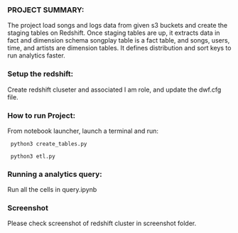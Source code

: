### PROJECT SUMMARY:
  The project load songs and logs data from given s3 buckets and create the staging tables on Redshift. Once staging tables are up, it extracts data in fact and dimension schema songplay table is a fact table, and songs, users, time, and artists are dimension tables. It defines distribution and sort keys to run analytics faster.
  
### Setup the redshift:  
  Create redshift cluseter and associated I am role, and update the dwf.cfg file.
  
### How to run Project:
  From notebook launcher, launch a terminal and run:
  
  ``` python3 create_tables.py```
  
  ``` python3 etl.py```

### Running a analytics query:
  Run all the cells in query.ipynb

### Screenshot
  Please check screenshot of redshift cluster in screenshot folder.  
  